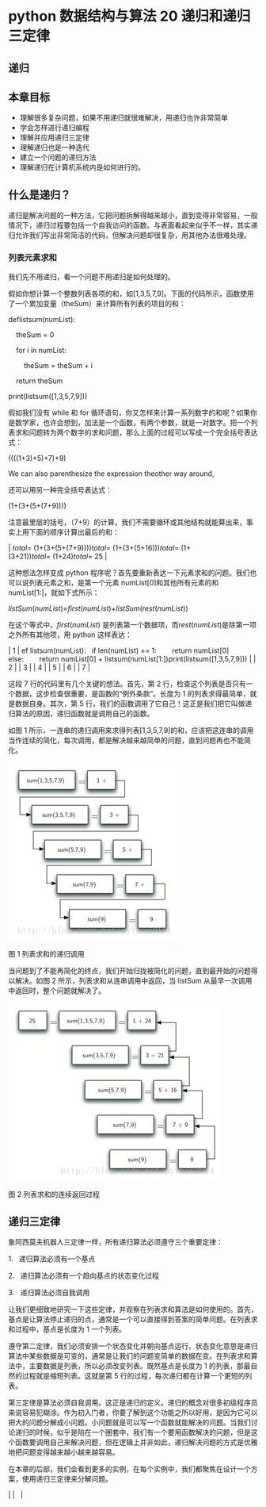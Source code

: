 # python 数据结构与算法 20 递归和递归三定律

## 递归

## 本章目标

*   理解很多复杂问题，如果不用递归就很难解决，用递归也许非常简单
*   学会怎样进行递归编程
*   理解并应用递归三定律
*   理解递归也是一种迭代
*   建立一个问题的递归方法
*   理解递归在计算机系统内是如何进行的。

## 什么是递归？

递归是解决问题的一种方法，它把问题拆解得越来越小，直到变得非常容易，一般情况下，递归过程要包括一个自我访问的函数。与表面看起来似乎不一样，其实递归允许我们写出非常简洁的代码，但解决问题却很复杂，用其他办法很难处理。

### 列表元素求和

我们先不用递归，看一个问题不用递归是如何处理的。

假如你想计算一个整数列表各项的和，如[1,3,5,7,9]。下面的代码所示，函数使用了一个累加变量（theSum）来计算所有列表的项目的和：

deflistsum(numList):

    theSum = 0

    for i in numList:

        theSum = theSum + i

    return theSum

print(listsum([1,3,5,7,9]))

假如我们没有 while 和 for 循环语句，你又怎样来计算一系列数字的和呢？如果你是数学家，也许会想到，加法是一个函数，有两个参数，就是一对数字。把一个列表求和问题转为两个数字的求和问题，那么上面的过程可以写成一个完全括号表达式：

((((1+3)+5)+7)+9)

We can also parenthesize the expression theother way around,

还可以用另一种完全括号表达式：

(1+(3+(5+(7+9))))

注意最里层的括号，（7+9）的计算，我们不需要循环或其他结构就能算出来，事实上用下面的顺序计算出最后的和：

| *total*= (1+(3+(5+(7+9))))*total*= (1+(3+(5+16)))*total*= (1+(3+21))*total*= (1+24)*total*= 25 |

这种想法怎样变成 python 程序呢？首先要重新表达一下元素求和的问题。我们也可以说列表元素之和，是第一个元素 numList[0]和其他所有元素的和 numList[1:]，就如下式所示：

*listSum*(*numList*)=*first*(*numList*)+*listSum*(*rest*(*numList*))

在这个等式中，*first*(*numList*) 是列表第一个数据项，而*rest*(*numList*)是除第一项之外所有其他项，用 python 这样表达：

| 1 | ef listsum(numList):   if len(numList) == 1:        return numList[0]   else:        return numList[0] + listsum(numList[1:])print(listsum([1,3,5,7,9])) |
| 2 |
| 3 |
| 4 |
| 5 |
| 6 |
| 7 |

这段 7 行的代码里有几个关键的想法。首先，第 2 行，检查这个列表是否只有一个数据，这步检查很重要，是函数的“例外条款”。长度为 1 的列表求得最简单，就是数据自身。其次，第 5 行，我们的函数调用了它自己！这正是我们把它叫做递归算法的原因，递归函数就是调用自己的函数。

如图 1 所示，一连串的递归调用来求得列表[1,3,5,7,9]的和，应该把这连串的调用当作连续的简化，每次调用，都是解决越来越简单的问题，直到问题再也不能简化。

![](img/63a77b8ab1f410003194f87ae8f9102a.jpg)

图 1 列表求和的递归调用

当问题到了不能再简化的终点，我们开始归拢被简化的问题，直到最开始的问题得以解决。如图 2 所示，列表求和从连串调用中返回，当 listSum 从最早一次调用中返回时，整个问题就解决了。

![](img/9a13cc942bdcb95211d3d7a1dc7be4ce.jpg)

图 2 列表求和的连续返回过程

## 递归三定律

象阿西莫夫机器人三定律一样，所有递归算法必须遵守三个重要定律：

1.   递归算法必须有一个基点

2.   递归算法必须有一个趋向基点的状态变化过程

3.   递归算法必须自我调用

让我们更细致地研究一下这些定律，并观察在列表求和算法是如何使用的。首先，基点是让算法停止递归的点，通常是一个可以直接得到答案的简单问题。在列表求和过程中，基点是长度为 1 一个列表。

遵守第二定律，我们必须安排一个状态变化并朝向基点运行。状态变化意思是递归算法中某些数据是可变的，通常是让我们的问题变简单的数据在变。在列表求和算法中，主要数据是列表，所以必须改变列表。既然基点是长度为 1 的列表，那最自然的过程就是缩短列表。这就是第 5 行的过程，每次递归都在计算一个更短的列表。

第三定律是算法必须自我调用。这正是递归的定义。递归的概念对很多初级程序员来说容易犯糊涂。作为初入门者，你要了解到这个功能之所以好用，是因为它可以把大的问题分解成小问题。小问题就是可以写一个函数就能解决的问题。当我们讨论递归的时候，似乎是陷在一个圈套中，我们有一个要用函数解决的问题，但是这个函数要调用自己来解决问题，但在逻辑上并非如此，递归解决问题的方式是优雅地把问题变得越来越小越来越容易。

在本章的后部，我们会看到更多的实例，在每个实例中，我们都聚焦在设计一个方案，使用递归三定律来分解问题。

|  |   |